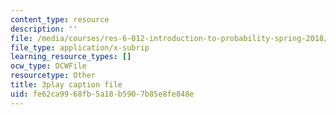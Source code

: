 ```yaml
---
content_type: resource
description: ''
file: /media/courses/res-6-012-introduction-to-probability-spring-2018/fe62ca9968fb5a18b5907b85e8fe848e_sG3_Bveu_cA.vtt
file_type: application/x-subrip
learning_resource_types: []
ocw_type: OCWFile
resourcetype: Other
title: 3play caption file
uid: fe62ca99-68fb-5a18-b590-7b85e8fe848e
---
```

